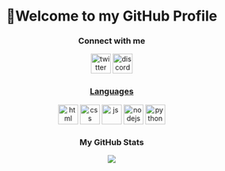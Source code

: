 <div><h1 align="center">👋Welcome to my GitHub Profile</h1></div>
<div><h3 align="center">Connect with me</h3>
<p align="center"><a href="twitter.com/RaxTak"><img src="https://cliply.co/wp-content/uploads/2021/09/CLIPLY_372109260_TWITTER_LOGO_400.gif" width="40px" alt="twitter"/></a> <a href="https://discord.com/users/1000376285320728606"><img src="https://cliply.co/wp-content/uploads/2021/08/372108630_DISCORD_LOGO_400.gif" alt="discord" width="40px"></p>
</div>
<div><h3 align="center">Languages</h3>
 <p align="center"><a href="https://developer.mozilla.org/en-US/docs/Glossary/HTML5"><img src="https://skillicons.dev/icons?i=html&theme=dark" width="40px" alt="html"></a> <a href="https://www.w3schools.com/css/"><img src="https://skillicons.dev/icons?i=css&theme=dark" width="40px" alt="css"></a> <a href="https://www.w3schools.com/js/"><img src="https://skillicons.dev/icons?i=js&theme=dark" width="40px" alt="js"></a> <a href="https://nodejs.org/en/"><img src="https://skillicons.dev/icons?i=nodejs&theme=dark" width="40px" alt="nodejs"></a> <a href="https://www.python.org/"><img src="https://skillicons.dev/icons?i=python&theme=dark" width="40px" alt="python"></a></p>
</div>
<div>
<h3 align="center">My GitHub Stats</h3>
<p align="center"><a href="https://github.com/RaxTak"><img src="https://github-readme-stats.vercel.app/api?username=RaxTak&count_private=true&show_icons=true&theme=dark&card_width=400px&hide=issues&include_all_commits=true&hide_title=true"></a></p>
</div>
